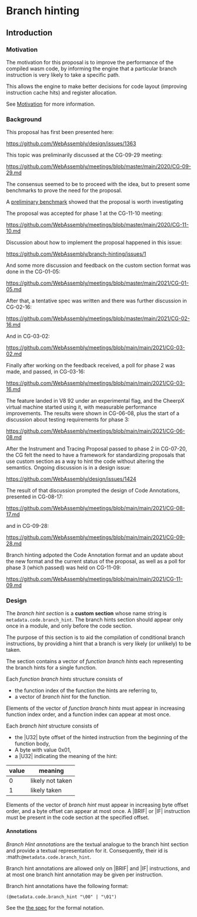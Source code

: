 # Branch hinting

## Introduction

### Motivation

The motivation for this proposal is to improve the performance of the compiled wasm
code, by informing the engine that a particular branch instruction is very likely to take
a specific path.

This allows the engine to make better decisions for code layout (improving instruction cache hits)
and register allocation.

See [Motivation](/proposals/branch-hinting/Motivation.md) for more information.


### Background

This proposal has first been presented here:

https://github.com/WebAssembly/design/issues/1363

This topic was preliminarily discussed at the CG-09-29 meeting:

https://github.com/WebAssembly/meetings/blob/master/main/2020/CG-09-29.md

The consensus seemed to be to proceed with the idea, but to present some benchmarks
to prove the need for the proposal.

A [preliminary benchmark](/benchmarks) showed that the proposal is worth investigating

The proposal was accepted for phase 1 at the CG-11-10 meeting:

https://github.com/WebAssembly/meetings/blob/master/main/2020/CG-11-10.md

Discussion about how to implement the proposal happened in this issue:

https://github.com/WebAssembly/branch-hinting/issues/1

And some more discussion and feedback on the custom section format was done in the CG-01-05:

https://github.com/WebAssembly/meetings/blob/master/main/2021/CG-01-05.md

After that, a tentative spec was written and there was further discussion in CG-02-16:

https://github.com/WebAssembly/meetings/blob/master/main/2021/CG-02-16.md

And in CG-03-02:

https://github.com/WebAssembly/meetings/blob/main/main/2021/CG-03-02.md

Finally after working on the feedback received, a poll for phase 2 was made, and passed, in CG-03-16:

https://github.com/WebAssembly/meetings/blob/main/main/2021/CG-03-16.md

The feature landed in V8 92 under an experimental flag, and the CheerpX virtual machine started using it,
with measurable performance improvements. The results were shown in CG-06-08, plus the start of
a discussion about testing requirements for phase 3:

https://github.com/WebAssembly/meetings/blob/main/main/2021/CG-06-08.md

After the Instrument and Tracing Proposal passed to phase 2 in CG-07-20, the CG felt the need to
have a framework for standardizing proposals that use custom section as a way to hint the code
without altering the semantics. Ongoing discussion is in a design issue:

https://github.com/WebAssembly/design/issues/1424

The result of that discussion prompted the design of Code Annotations, presented in CG-08-17:

https://github.com/WebAssembly/meetings/blob/main/main/2021/CG-08-17.md

and in CG-09-28:

https://github.com/WebAssembly/meetings/blob/main/main/2021/CG-09-28.md

Branch hinting adpoted the Code Annotation format and an update about the new format
and the current status of the proposal, as well as a poll for phase 3 (which passed)
 was held on CG-11-09:

https://github.com/WebAssembly/meetings/blob/main/main/2021/CG-11-09.md



### Design

The *branch hint section* is a **custom section** whose name string is `metadata.code.branch_hint`.
The branch hints section should appear only once in a module, and only before the code section.

The purpose of this section is to aid the compilation of conditional branch instructions, by providing a hint that a branch is very likely (or unlikely) to be taken.

The section contains a vector of *function branch hints* each representing the branch hints for a single function.

Each *function branch hints* structure consists of

* the function index of the function the hints are referring to,
* a vector of *branch hint* for the function.

Elements of the vector of *function branch hints* must appear in increasing function index order,
and a function index can appear at most once.

Each *branch hint* structure consists of

* the |U32| byte offset of the hinted instruction from the beginning of the function body,
* A byte with value 0x01,
* a |U32| indicating the meaning of the hint:

| value | meaning           |
|-------|-------------------|
| 0     | likely not taken  |
| 1     | likely  taken     |

Elements of the vector of *branch hint* must appear in increasing byte offset order,
and a byte offset can appear at most once. A |BRIF| or |IF| instruction must be present
in the code section at the specified offset.

#### Annotations

*Branch Hint annotations* are the textual analogue to the branch hint section and provide a textual representation for it.
Consequently, their id is :math:`@metadata.code.branch_hint`.

Branch hint annotations are allowed only on |BRIF| and |IF| instructions,
and at most one branch hint annotation may be given per instruction.

Branch hint annotations have the following format:

```
(@metadata.code.branch_hint "\00" | "\01")
```

See the [the spec](/document/core/appendix/custom.rst) for the formal notation.
